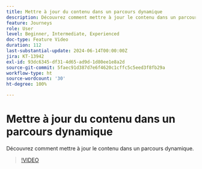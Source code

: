 ```yaml
---
title: Mettre à jour du contenu dans un parcours dynamique
description: Découvrez comment mettre à jour le contenu dans un parcours dynamique.
feature: Journeys
role: User
level: Beginner, Intermediate, Experienced
doc-type: Feature Video
duration: 112
last-substantial-update: 2024-06-14T00:00:00Z
jira: KT-13942
exl-id: 93dc6345-df31-4d65-ad9d-1d80ee1e8a2d
source-git-commit: 5faec91d387d7e6f4620c1cffc5c5eed3f8fb29a
workflow-type: ht
source-wordcount: '30'
ht-degree: 100%

---
```


# Mettre à jour du contenu dans un parcours dynamique

Découvrez comment mettre à jour le contenu dans un parcours dynamique.

>[!VIDEO](https://video.tv.adobe.com/v/3429844/?learn=on)
